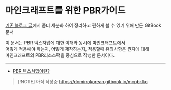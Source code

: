 # 마인크래프트를 위한 PBR가이드

[기존 블로그 글](https://dominokorean.tistory.com/18)에서 좀더 세분화 하여 정리하고 편하게 볼 수 있기 위해 만든 GitBook 문서

이 문서는 PBR 텍스쳐맵에 대한 이해와 동시에 마인크래프트에서\
어떻게 적용해야 하는지, 어떻게 제작하는지, 적용할때 유의사항은 뭔지에 대해\
마인크래프트의 PBR리소스팩을 중심으로 작성한 문서이다.

***

* [PBR 텍스쳐맵이란?](./)

> [!NOTE] 아직 작성중
> https://dominokorean.gitbook.io/mcpbr.ko
